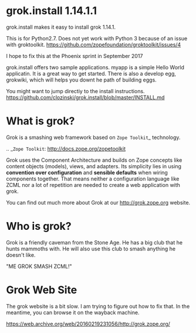 grok.install 1.14.1.1
===================
grok.install  makes it easy to install grok 1.14.1. 

This is for Python2.7.  Does not yet work with Python 3 because of an issue with groktoolkit. 
https://github.com/zopefoundation/groktoolkit/issues/4

I hope to fix this at the Phoenix sprint in September 2017

grok.install offers two sample applications.  myapp is a simple Hello  World applicatin.  It is a great way to get started.  There is also a develop egg, grokwiki, which will helps you downt he path of building eggs. 

You might want to jump directiy to the 
install instructions. https://github.com/clozinski/grok.install/blob/master/INSTALL.md


What is grok?
=============

Grok is a smashing web framework based on `Zope Toolkit`_ technology.

.. _`Zope Toolkit`: http://docs.zope.org/zopetoolkit

Grok uses the Component Architecture and builds on Zope concepts like
content objects (models), views, and adapters.  Its simplicity lies in
using **convention over configuration** and **sensible defaults** when
wiring components together.  That means neither a configuration
language like ZCML nor a lot of repetition are needed to create a web
application with grok.

You can find out much more about Grok at our http://grok.zope.org
website.

Who is grok?
============

Grok is a friendly caveman from the Stone Age.  He has a big club that
he hunts mammoths with.  He will also use this club to smash anything
he doesn't like.

"ME GROK SMASH ZCML!"


Grok Web Site
==============

The grok website is a bit slow.  I am trying to figure out how to fix that. 
In the meantime, you can browse it on the wayback machine. 

https://web.archive.org/web/20160219231056/http://grok.zope.org/


